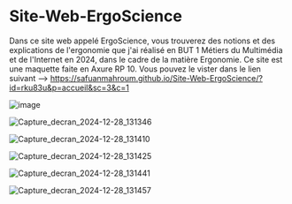 # Site-Web-ErgoScience
Dans ce site web appelé ErgoScience, vous trouverez des notions et des explications de l'ergonomie que j'ai réalisé en BUT 1 Métiers du Multimédia et de l'Internet en 2024, dans le cadre de la matière Ergonomie. Ce site est une maquette faite en Axure RP 10.
Vous pouvez le vister dans le lien suivant --> https://safuanmahroum.github.io/Site-Web-ErgoScience/?id=rku83u&p=accueil&sc=3&c=1

![image](https://github.com/user-attachments/assets/028bc0e7-d5a4-486a-825e-0665031b3f99)

![Capture_decran_2024-12-28_131346](https://github.com/user-attachments/assets/8b8c5f00-4e16-40c7-ab5b-2e9b684a4858)

![Capture_decran_2024-12-28_131410](https://github.com/user-attachments/assets/71ece626-c7e3-4fe4-b74d-c7d92be6b219)

![Capture_decran_2024-12-28_131425](https://github.com/user-attachments/assets/07c7d8a1-4bc9-4514-9358-17b8337f79cc)

![Capture_decran_2024-12-28_131441](https://github.com/user-attachments/assets/9ca6384b-911f-4340-9d27-70d3a477a618)

![Capture_decran_2024-12-28_131457](https://github.com/user-attachments/assets/ab2d605c-d791-4c93-ba87-27e06a481e88)
